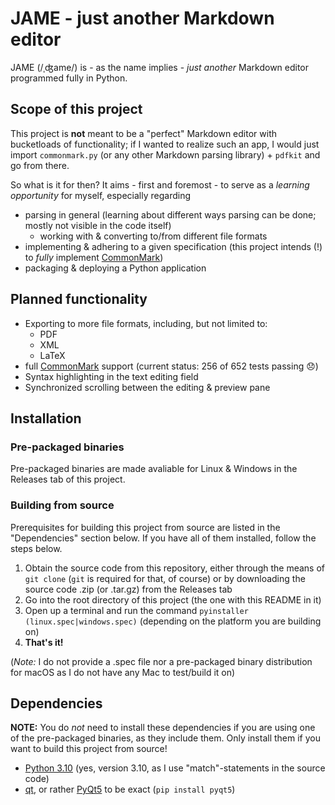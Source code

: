 # JAME - just another Markdown editor

JAME (/ˌʤame/) is - as the name implies - *just another* Markdown editor programmed fully in Python.

## Scope of this project
This project is **not** meant to be a "perfect" Markdown editor with bucketloads of functionality; if I wanted to realize such an app, I would just import `commonmark.py` (or any other Markdown parsing library) + `pdfkit` and go from there.

So what is it for then? It aims - first and foremost - to serve as a *learning opportunity* for myself, especially regarding
- parsing in general (learning about different ways parsing can be done; mostly not visible in the code itself)
    - working with & converting to/from different file formats
- implementing & adhering to a given specification (this project intends (!) to *fully* implement [CommonMark](https://commonmark.org/))
- packaging & deploying a Python application

## Planned functionality
- Exporting to more file formats, including, but not limited to:
    - PDF
    - XML
    - LaTeX
- full [CommonMark](https://commonmark.org/) support (current status: 256 of 652 tests passing 😞)
- Syntax highlighting in the text editing field
- Synchronized scrolling between the editing & preview pane

## Installation
### Pre-packaged binaries
Pre-packaged binaries are made avaliable for Linux & Windows in the Releases tab of this project.

### Building from source
Prerequisites for building this project from source are listed in the "Dependencies" section below. If you have all of them installed, follow the steps below.

1. Obtain the source code from this repository, either through the means of `git clone` (`git` is required for that, of course) or by downloading the source code .zip (or .tar.gz) from the Releases tab
2. Go into the root directory of this project (the one with this README in it)
3. Open up a terminal and run the command `pyinstaller (linux.spec|windows.spec)` (depending on the platform you are building on)
4. **That's it!**

(*Note:* I do not provide a .spec file nor a pre-packaged binary distribution for macOS as I do not have any Mac to test/build it on)

## Dependencies
**NOTE:** You do *not* need to install these dependencies if you are using one of the pre-packaged binaries, as they include them. Only install them if you want to build this project from source!

- [Python 3.10](https://www.python.org/downloads/) (yes, version 3.10, as I use "match"-statements in the source code)
- [qt](https://www.qt.io/), or rather [PyQt5](https://pypi.org/project/PyQt5/) to be exact (`pip install pyqt5`)